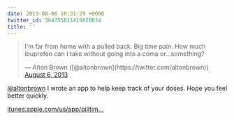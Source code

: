 ```yaml
---
date: 2013-08-06 10:31:29 +0000
twitter_id: 364755611419820034
title: ''
---
```


<blockquote class="twitter-tweet"><p lang="en" dir="ltr">I&#39;m far from home with a pulled back. Big time pain. How much ibuprofen can I take without going into a coma or...something?</p>&mdash; Alton Brown ([@altonbrown](https://twitter.com/altonbrown)) <a href="https://twitter.com/altonbrown/status/364753581032747008?ref_src=twsrc%5Etfw">August 6, 2013</a></blockquote>
<script async src="https://platform.twitter.com/widgets.js" charset="utf-8"></script>

[@altonbrown](https://twitter.com/altonbrown) I wrote an app to help keep track of your doses. Hope you feel better quickly. 

[itunes.apple.com/us/app/pilltim…](https://itunes.apple.com/us/app/pilltimer-take-your-medicine/id624064313?ls=1&mt=8)
